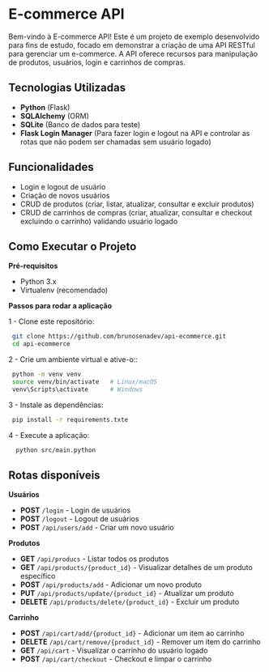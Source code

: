 
# E-commerce API

Bem-vindo à E-commerce API! Este é um projeto de exemplo desenvolvido para fins de estudo, focado em demonstrar a criação de uma API RESTful para gerenciar um e-commerce. A API oferece recursos para manipulação de produtos, usuários, login e carrinhos de compras.


## Tecnologias Utilizadas

- **Python** (Flask)
- **SQLAlchemy** (ORM)
- **SQLite** (Banco de dados para teste)
- **Flask Login Manager** (Para fazer login e logout na API e controlar as rotas que não podem ser chamadas sem usuário logado)



## Funcionalidades

- Login e logout de usuário 
- Criação de novos usuários
- CRUD de produtos (criar, listar, atualizar, consultar e excluir produtos)
- CRUD de carrinhos de compras (criar, atualizar, consultar e checkout excluindo o carrinho) validando usuário logado

## Como Executar o Projeto

**Pré-requisitos**
- Python 3.x
- Virtualenv (recomendado)


**Passos para rodar a aplicação**

 1 - Clone este repositório:
 ```bash
  git clone https://github.com/brunosenadev/api-ecommerce.git
  cd api-ecommerce
```
2 - Crie um ambiente virtual e ative-o::
 ```bash
  python -m venv venv
  source venv/bin/activate   # Linux/macOS
  venv\Scripts\activate      # Windows 
```
 3 - Instale as dependências:
 ```bash
  pip install -r requirements.txte
```
4 - Execute a aplicação:
```bash
  python src/main.python
```
## Rotas disponíveis

**Usuários**

- **POST** `/login` - Login de usuários 
- **POST** `/logout` - Logout de usuários
- **POST** `/api/users/add` - Criar um novo usuário

**Produtos**
- **GET** `/api/producs` - Listar todos os produtos
- **GET** `/api/products/{product_id}` - Visualizar detalhes de um produto específico
- **POST** `/api/products/add` - Adicionar um novo produto
- **PUT** `/api/products/update/{product_id}` - Atualizar um produto
- **DELETE** `/api/products/delete/{product_id}` - Excluir um produto

**Carrinho**
- **POST** `/api/cart/add/{product_id}` - Adicionar um item ao carrinho
- **DELETE** `/api/cart/remove/{product_id}` - Remover um item do carrinho
- **GET** `/api/cart` - Visualizar o carrinho do usuário logado
- **POST** `/api/cart/checkout` - Checkout e limpar o carrinho
